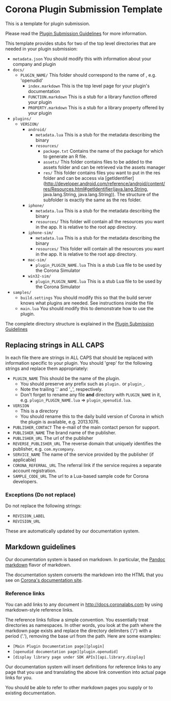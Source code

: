 # Corona Plugin Submission Template

This is a template for plugin submission.

Please read the [Plugin Submission Guidelines](http://docs.coronalabs.com/daily/native/plugin/submission.html) for more information.

This template provides stubs for two of the top level directories that are needed in your plugin submission:

* `metadata.json` You should modify this with information about your company and plugin
* `docs/` 
    + `PLUGIN_NAME/` This folder should correspond to the name of , e.g. 'openudid'
        - `index.markdown` This is the top level page for your plugin's documentation
        - `FUNCTION.markdown` This is a stub for a library function offered your plugin
        - `PROPERTY.markdown` This is a stub for a library property offered by your plugin
* `plugins/`
    + `VERSION/`
        - `android/`
            - `metadata.lua` This is a stub for the metadata describing the binary
            - `resources/`
                - `package.txt` Contains the name of the package for which to generate an R file.
                - `assets/` This folder contains files to be added to the assets folder and can be retrieved via the assets manager
                - `res/` This folder contains files you want to put in the res folder and can be access via [getIdentifier](http://developer.android.com/reference/android/content/res/Resources.html#getIdentifier(java.lang.String, java.lang.String, java.lang.String)).  The structure of the subfolder is exactly the same as the res folder.
        - `iphone/`
            - `metadata.lua` This is a stub for the metadata describing the binary
            - `resources/` This folder will contain all the resources you want in the app.  It is relative to the root app directory.
        - `iphone-sim/`
            - `metadata.lua` This is a stub for the metadata describing the binary
            - `resources/` This folder will contain all the resources you want in the app.  It is relative to the root app directory.
        - `mac-sim/`
            - `plugin_PLUGIN_NAME.lua` This is a stub Lua file to be used by the Corona Simulator
        - `win32-sim/`
            - `plugin_PLUGIN_NAME.lua` This is a stub Lua file to be used by the Corona Simulator
* `samples/`
    + `build.settings` You should modify this so that the build server knows what plugins are needed. See instructions inside the file
    + `main.lua` You should modify this to demonstrate how to use the plugin.

The complete directory structure is explained in the [Plugin Submission Guidelines](http://docs.coronalabs.com/daily/native/plugin/submission.html)

## Replacing strings in ALL CAPS

In each file there are strings in ALL CAPS that should be replaced with information specific to your plugin. You should 'grep' for the following strings and replace them appropriately:

* `PLUGIN_NAME` This should be the name of the plugin. 
    + You should preserve any prefix such as `plugin.` or `plugin_`. 
    + Note the trailing '.' and '_', respectively.
    + Don't forget to rename any file __and__ directory with `PLUGIN_NAME` in it, e.g. `plugin_PLUGIN_NAME.lua` => `plugin_openudid.lua`.
* `VERSION`
    + This is a directory
    + You should rename this to the daily build version of Corona in which the plugin is available, e.g. 2013.1076.
* `PUBLISHER_CONTACT` The e-mail of the main contact person for support.
* `PUBLISHER_NAME` The brand name of the publisher.
* `PUBLISHER_URL` The url of the publisher
* `REVERSE_PUBLISHER_URL` The reverse domain that uniquely identifies the publisher, e.g. `com.mycompany`.
* `SERVICE_NAME` The name of the service provided by the publisher (if applicable)
* `CORONA_REFERRAL_URL` The referral link if the service requires a separate account registration.
* `SAMPLE_CODE_URL` The url to a Lua-based sample code for Corona developers.

### Exceptions (Do not replace)

Do not replace the following strings:

* `REVISION_LABEL`
* `REVISION_URL`

These are automatically updated by our documentation system.

## Markdown guidelines

Our documentation system is based on markdown. In particular, the [Pandoc markdown](http://johnmacfarlane.net/pandoc/README.html) flavor of markdown.

The documentation system converts the markdown into the HTML that you see on [Corona's documentation site](http://docs.coronalabs.com).

### Reference links

You can add links to any document in http://docs.coronalabs.com by using markdown-style reference links.

The reference links follow a simple convention. You essentially treat directories as namespaces. In other words, you look at the path where the markdown page exists and replace the directory delimiters ('/') with a period ('.'), removing the base url from the path. Here are some examples:

* `[Main Plugin Documentation page][plugin]`
* `[openudid documentation page][plugin.openudid]`
* `[display library page under SDK APIs][api.library.display]`

Our documentation system will insert definitions for reference links to any page that you use and translating the above link convention into actual page links for you. 

You should be able to refer to other markdown pages you supply or to existing documentation.

